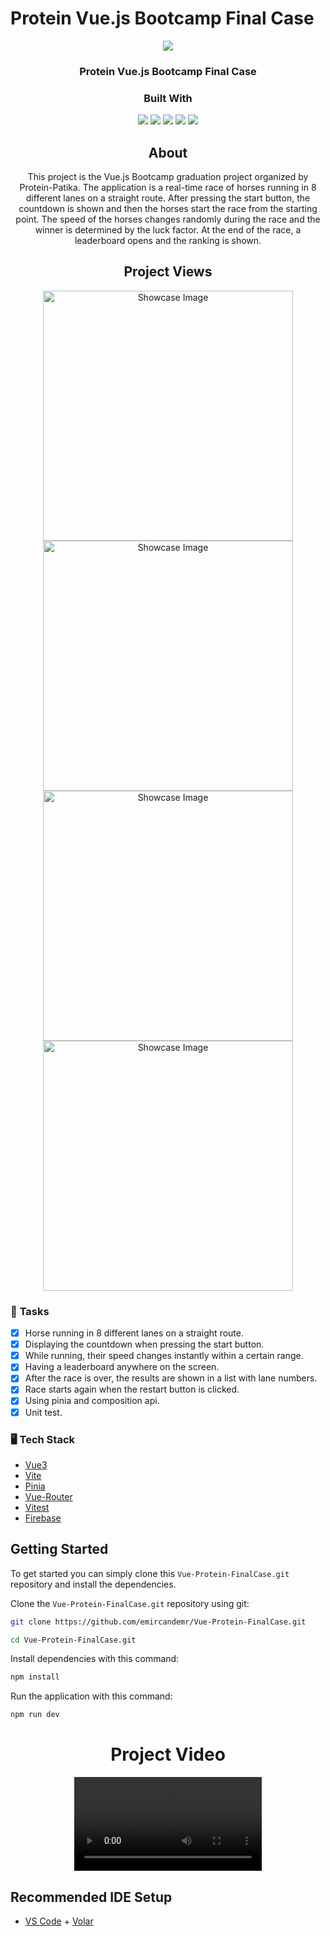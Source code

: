 # Protein Vue.js Bootcamp Final Case



<div align="center">
<img src="https://user-images.githubusercontent.com/72731296/198735399-9def3b4a-9366-4b80-908f-3ba7c3b8ea4c.png"></img>
<h3>Protein Vue.js Bootcamp Final Case </h3>
</div>

<div align="center">
<h3>Built With</h3>
<img src="https://img.shields.io/badge/Vue.js-35495E?style=for-the-badge&logo=vuedotjs&logoColor=4FC08D"></img>
<img src="https://img.shields.io/badge/Vite-646CFF?style=for-the-badge&logo=vite&logoColor=FFD62E"></img>
<img src="https://img.shields.io/badge/firebase-eeeeee?style=for-the-badge&logo=firebase&logoColor=f5c518"></img>
<img src="https://img.shields.io/badge/Vitest-6E9F18?style=for-the-badge&logo=vitest&logoColor=FCC72C"></img>
<img src="https://img.shields.io/badge/Vercel-000000?style=for-the-badge&logo=vercel&logoColor=white"></img>
</div>


<div align="center">
<h2>About</h2>
<p>This project is the Vue.js Bootcamp graduation project organized by Protein-Patika. The application is a real-time race of horses running in 8 different lanes on a straight route. After pressing the start button, the countdown is shown and then the horses start the race from the starting point. The speed of the horses changes randomly during the race and the winner is determined by the luck factor. At the end of the race, a leaderboard opens and the ranking is shown.</p>
</div>

<div align="center">
<h2>Project Views </h2>
<img src="https://user-images.githubusercontent.com/72731296/198846694-61fbac26-ee32-436b-989d-5d532d4537ab.png" alt="Showcase Image" width="400">
<img src="https://user-images.githubusercontent.com/72731296/198846693-7f8a0c98-21ac-4789-b968-efb3fbe70e7d.png" alt="Showcase Image" width="400">

<img src="https://user-images.githubusercontent.com/72731296/198846690-8b6acb4b-d02c-486f-a858-b6bcf4996032.png" alt="Showcase Image" width="400">
<img src="https://user-images.githubusercontent.com/72731296/198846695-cb134527-d54a-40b2-be7f-fef1707233a8.png" alt="Showcase Image" width="400">
</div>



### 📝 **Tasks**
 - [x] Horse running in 8 different lanes on a straight route.
 - [x] Displaying the countdown when pressing the start button.
 - [x] While running, their speed changes instantly within a certain range.
 - [x] Having a leaderboard anywhere on the screen.
 - [x] After the race is over, the results are shown in a list with lane numbers.
 - [x] Race starts again when the restart button is clicked.
 - [x] Using pinia and composition api.
 - [x] Unit test.

### 🖥️ **Tech Stack**
 - [Vue3](https://vuejs.org)
 - [Vite](https://vitejs.dev/)
 - [Pinia](https://pinia.vuejs.org/)
 - [Vue-Router](https://router.vuejs.org/)
 - [Vitest](https://vitest.dev/)
 - [Firebase](https://vitest.dev/)


## Getting Started

To get started you can simply clone this `Vue-Protein-FinalCase.git` repository and install the dependencies.

Clone the `Vue-Protein-FinalCase.git` repository using git:

```bash
git clone https://github.com/emircandemr/Vue-Protein-FinalCase.git

cd Vue-Protein-FinalCase.git
```

Install dependencies with this command:

```bash
npm install
```

Run the application with this command:

```bash
npm run dev
```
<div align="center">
<h1> Project Video </h1>
<video>
    <source src="https://user-images.githubusercontent.com/72731296/198849487-e84b8b28-cb83-4c74-963f-e98e503293cd.mp4" />
 </video>
</div>

## Recommended IDE Setup

- [VS Code](https://code.visualstudio.com/) + [Volar](https://marketplace.visualstudio.com/items?itemName=Vue.volar)
